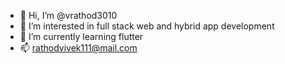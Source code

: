 - 👋 Hi, I’m @vrathod3010
- 👀 I’m interested in full stack web and hybrid app development
- 🌱 I’m currently learning flutter
- 📫 rathodvivek111@mail.com


